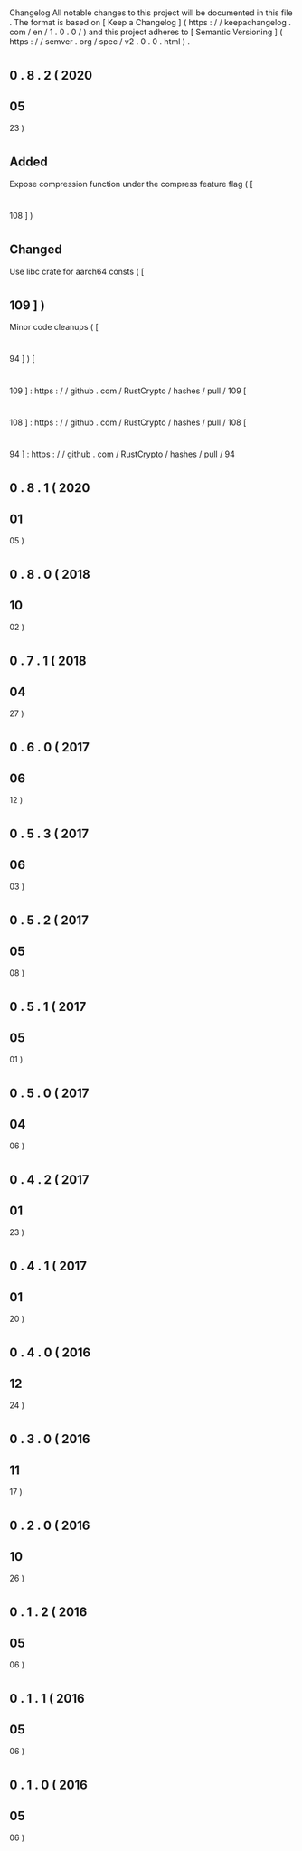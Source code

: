 #
Changelog
All
notable
changes
to
this
project
will
be
documented
in
this
file
.
The
format
is
based
on
[
Keep
a
Changelog
]
(
https
:
/
/
keepachangelog
.
com
/
en
/
1
.
0
.
0
/
)
and
this
project
adheres
to
[
Semantic
Versioning
]
(
https
:
/
/
semver
.
org
/
spec
/
v2
.
0
.
0
.
html
)
.
#
#
0
.
8
.
2
(
2020
-
05
-
23
)
#
#
#
Added
-
Expose
compression
function
under
the
compress
feature
flag
(
[
#
108
]
)
#
#
#
Changed
-
Use
libc
crate
for
aarch64
consts
(
[
#
109
]
)
-
Minor
code
cleanups
(
[
#
94
]
)
[
#
109
]
:
https
:
/
/
github
.
com
/
RustCrypto
/
hashes
/
pull
/
109
[
#
108
]
:
https
:
/
/
github
.
com
/
RustCrypto
/
hashes
/
pull
/
108
[
#
94
]
:
https
:
/
/
github
.
com
/
RustCrypto
/
hashes
/
pull
/
94
#
#
0
.
8
.
1
(
2020
-
01
-
05
)
#
#
0
.
8
.
0
(
2018
-
10
-
02
)
#
#
0
.
7
.
1
(
2018
-
04
-
27
)
#
#
0
.
6
.
0
(
2017
-
06
-
12
)
#
#
0
.
5
.
3
(
2017
-
06
-
03
)
#
#
0
.
5
.
2
(
2017
-
05
-
08
)
#
#
0
.
5
.
1
(
2017
-
05
-
01
)
#
#
0
.
5
.
0
(
2017
-
04
-
06
)
#
#
0
.
4
.
2
(
2017
-
01
-
23
)
#
#
0
.
4
.
1
(
2017
-
01
-
20
)
#
#
0
.
4
.
0
(
2016
-
12
-
24
)
#
#
0
.
3
.
0
(
2016
-
11
-
17
)
#
#
0
.
2
.
0
(
2016
-
10
-
26
)
#
#
0
.
1
.
2
(
2016
-
05
-
06
)
#
#
0
.
1
.
1
(
2016
-
05
-
06
)
#
#
0
.
1
.
0
(
2016
-
05
-
06
)
